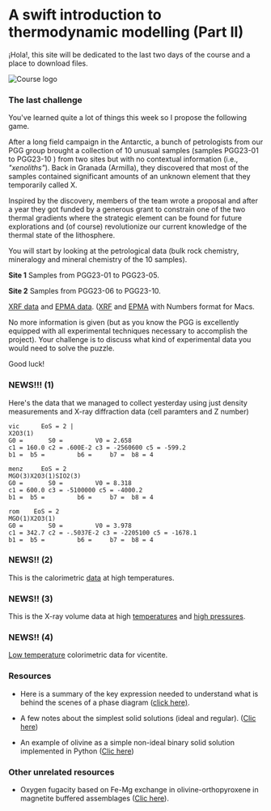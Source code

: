 # **A swift introduction to thermodynamic modelling (Part II)**

¡Hola!, this site will be dedicated to the last two days of the course and a place to download files. 

![Course logo](https://bertopadron.github.io/docs/assets/images/DALL_Lyell.png)

### The last challenge

You've learned quite a lot of things this week so I propose the following game.

After a long field campaign in the Antarctic, a bunch of petrologists from our PGG group brought a collection of 10 unusual samples (samples PGG23-01 to PGG23-10 ) from two sites but with no contextual information (i.e., *"xenoliths"*). Back in Granada (Armilla), they discovered that most of the samples contained significant amounts of an unknown element that they temporarily called X. 

Inspired by the discovery, members of the team wrote a proposal and after a year they got funded by a generous grant to constrain one of the two thermal gradients where the strategic element can be found for future explorations and (of course) revolutionize our current knowledge of the thermal state of the lithosphere.

You will start by looking at the petrological data (bulk rock chemistry, mineralogy and mineral chemistry of the 10 samples).

**Site 1** Samples from PGG23-01 to PGG23-05.

**Site 2** Samples from PGG23-06 to PGG23-10.

[XRF data](https://bertopadron.github.io/data/Geochemistry/XRF.xlsx) and [EPMA data](https://bertopadron.github.io/data/GeochemistryEPMA.xlsx). ([XRF](https://bertopadron.github.io/data/Geochemistry/XRF.numbers) and [EPMA](https://bertopadron.github.io/data/Geochemistry/EPMA.numbers) with Numbers format for Macs.

No more information is given (but as you know the PGG is excellently equipped with all experimental techniques necessary to accomplish the project). Your challenge is to discuss what kind of experimental data you would need to solve the puzzle.

Good luck!      

### NEWS!!! (1)

Here's the data that we managed to collect yesterday using just density measurements and X-ray diffraction data (cell paramters and Z number)

```
vic      EoS = 2 |                                                                   
X2O3(1)
G0 =       S0 =         V0 = 2.658  
c1 = 160.0 c2 = .600E-2 c3 = -2560600 c5 = -599.2  
b1 =  b5 =         b6 =     b7 =  b8 = 4 
```

```
menz     EoS = 2                                                                    
MGO(3)X2O3(1)SIO2(3)
G0 =       S0 =         V0 = 8.318  
c1 = 600.0 c3 = -5100000 c5 = -4000.2 
b1 =  b5 =         b6 =     b7 =  b8 = 4 
```

```
rom    EoS = 2                                                                   
MGO(1)X2O3(1)
G0 =       S0 =         V0 = 3.978  
c1 = 342.7 c2 = -.5037E-2 c3 = -2205100 c5 = -1678.1 
b1 =  b5 =         b6 =     b7 =  b8 = 4 
```

### NEWS!! (2)

This is the calorimetric [data](https://bertopadron.github.io/data/Calorimetric_data/Calorimetric_data_1bar.csv) at high temperatures.

### NEWS!! (3)

This is the X-ray volume data at high [temperatures](https://bertopadron.github.io/data/X-ray_data/isobar-1bar.csv) and [high pressures](https://bertopadron.github.io/data/X-ray_data/isotherm-298K.csv).

### NEWS!! (4)

[Low temperature](https://bertopadron.github.io/data/Calorimetric_data/Calorimetry_vic_low_T.csv) colorimetric data for vicentite.

### Resources

* Here is a summary of the key expression needed to understand what is behind the scenes of a phase diagram ([click here)](https://bertopadron.github.io/Computing_gibbs_Granada.html).

* A few notes about the simplest solid solutions (ideal and regular). ([Clic here](https://bertopadron.github.io/Margules.html))

* An example of olivine as a simple non-ideal binary solid solution implemented in Python ([Clic here](https://bertopadron.github.io/forsterite_activity.html))

  

### Other unrelated resources 

* Oxygen fugacity based on Fe-Mg exchange in olivine-orthopyroxene in magnetite buffered assemblages ([Clic here](https://bertopadron.github.io/FFM_buffer.html)).

  

